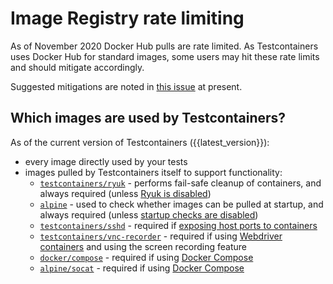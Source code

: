 # Image Registry rate limiting

As of November 2020 Docker Hub pulls are rate limited. 
As Testcontainers uses Docker Hub for standard images, some users may hit these rate limits and should mitigate accordingly.

Suggested mitigations are noted in [this issue](https://github.com/testcontainers/testcontainers-java/issues/3099) at present.

## Which images are used by Testcontainers?

As of the current version of Testcontainers ({{latest_version}}):

* every image directly used by your tests
* images pulled by Testcontainers itself to support functionality:
    * [`testcontainers/ryuk`](https://hub.docker.com/r/testcontainers/ryuk) - performs fail-safe cleanup of containers, and always required (unless [Ryuk is disabled](./configuration.md#disabling-ryuk))
    * [`alpine`](https://hub.docker.com/r/_/alpine) - used to check whether images can be pulled at startup, and always required (unless [startup checks are disabled](./configuration.md#disabling-the-startup-checks))
    * [`testcontainers/sshd`](https://hub.docker.com/r/testcontainers/sshd) - required if [exposing host ports to containers](./networking.md#exposing-host-ports-to-the-container)
    * [`testcontainers/vnc-recorder`](https://hub.docker.com/r/testcontainers/vnc-recorder) - required if using [Webdriver containers](../modules/webdriver_containers.md) and using the screen recording feature
    * [`docker/compose`](https://hub.docker.com/r/docker/compose) - required if using [Docker Compose](../modules/docker_compose.md)
    * [`alpine/socat`](https://hub.docker.com/r/alpine/socat) - required if using [Docker Compose](../modules/docker_compose.md)
